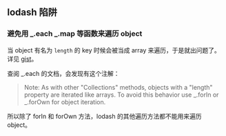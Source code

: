 ## lodash 陷阱

### 避免用 _.each _.map 等函数来遍历 object

当 object 有名为 `length` 的 key 时候会被当成 array 来遍历，于是就出问题了。
详见 [gist](https://gist.github.com/adoyle-h/2e13e4668c7df54c04c1a551d14d98b9)。

查阅 _.each 的文档，会发现有这个注解：

> Note: As with other "Collections" methods, objects with a "length" property are iterated like arrays. To avoid this behavior use _.forIn or _.forOwn for object iteration.

所以除了 forIn 和 forOwn 方法，lodash 的其他遍历方法都不能用来遍历 object。
